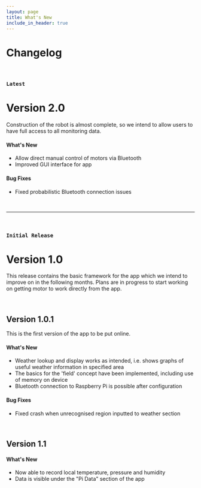 ```yaml
---
layout: page
title: What's New
include_in_header: true
---
```


# Changelog

<br>

### `Latest`
# **Version 2.0**
Construction of the robot is almost complete, so we intend to allow users to have full access to all monitoring data.

#### What's New
- Allow direct manual control of motors via Bluetooth
- Improved GUI interface for app

#### Bug Fixes
- Fixed probabilistic Bluetooth connection issues

<br>

________
<br>

### `Initial Release`
# **Version 1.0**
This release contains the basic framework for the app which we intend to improve on in the following months. Plans are in progress to start working on getting motor to work directly from the app.

<br>

## Version 1.0.1
This is the first version of the app to be put online.

#### What's New
- Weather lookup and display works as intended, i.e. shows graphs of useful weather information in specified area
- The basics for the 'field' concept have been implemented, including use of memory on device
- Bluetooth connection to Raspberry Pi is possible after configuration

#### Bug Fixes
- Fixed crash when unrecognised region inputted to weather section

<br>

## **Version 1.1**

#### What's New
- Now able to record local temperature, pressure and humidity
- Data is visible under the "Pi Data" section of the app

<br>
